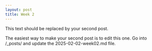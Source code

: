 ```yaml
---
layout: post
title: Week 2
---
```



This text should be replaced by your second post.

The easiest way to make your second post is to edit this one.
Go into /_posts/ and update the 2025-02-02-week02.md file.
